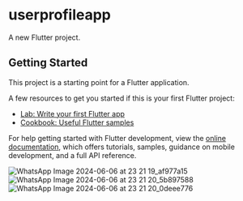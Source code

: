 # userprofileapp

A new Flutter project.

## Getting Started

This project is a starting point for a Flutter application.

A few resources to get you started if this is your first Flutter project:

- [Lab: Write your first Flutter app](https://docs.flutter.dev/get-started/codelab)
- [Cookbook: Useful Flutter samples](https://docs.flutter.dev/cookbook)

For help getting started with Flutter development, view the
[online documentation](https://docs.flutter.dev/), which offers tutorials,
samples, guidance on mobile development, and a full API reference.

![WhatsApp Image 2024-06-06 at 23 21 19_af977a15](https://github.com/Shaz-1997/profileUIApp/assets/121928888/58acaf61-98f8-4325-a0ac-401e76ba1487)
![WhatsApp Image 2024-06-06 at 23 21 20_5b897588](https://github.com/Shaz-1997/profileUIApp/assets/121928888/1e2717af-59f8-40c8-8c11-8428fdd2925b)
![WhatsApp Image 2024-06-06 at 23 21 20_0deee776](https://github.com/Shaz-1997/profileUIApp/assets/121928888/9ffe638d-72f4-48d6-922d-51c19df06473)
